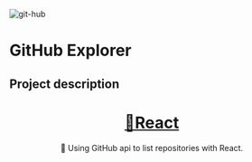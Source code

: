 
 ![git-hub](https://user-images.githubusercontent.com/74741895/109846671-3042f880-7c2d-11eb-813e-3c6a0c957d57.png)

# GitHub Explorer

## Project description
<h1 align="center">
    <a href="https://pt-br.reactjs.org/">🔗React</a>

</h1>

<p align="center">🚀 Using GitHub api to list repositories with React.</p>

